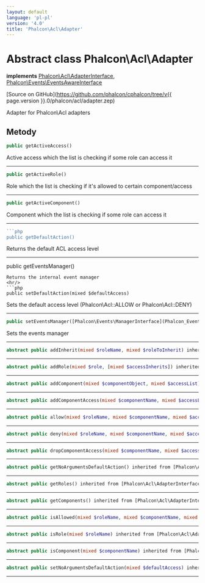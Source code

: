 ```yaml
---
layout: default
language: 'pl-pl'
version: '4.0'
title: 'Phalcon\Acl\Adapter'
---
```


# Abstract class **Phalcon\Acl\Adapter**

**implements** [Phalcon\Acl\AdapterInterface](Phalcon_Acl_AdapterInterface), [Phalcon\Events\EventsAwareInterface](Phalcon_Events_EventsAwareInterface)

[Source on GitHub](https://github.com/phalcon/cphalcon/tree/v{{ page.version }}.0/phalcon/acl/adapter.zep)

Adapter for Phalcon\Acl adapters

## Metody

```php
public getActiveAccess()
```

Active access which the list is checking if some role can access it

* * *

```php
public getActiveRole()
```

Role which the list is checking if it's allowed to certain component/access

* * *

```php
public getActiveComponent()
```

Component which the list is checking if some role can access it

* * *

```php
```php
public getDefaultAction()
```

Returns the default ACL access level

* * *

public getEventsManager()

    Returns the internal event manager
    <hr/>
    ```php
    public setDefaultAction(mixed $defaultAccess)
    

Sets the default access level (Phalcon\Acl::ALLOW or Phalcon\Acl::DENY)

* * *

```php
public setEventsManager([Phalcon\Events\ManagerInterface](Phalcon_Events_ManagerInterface) $eventsManager)
```

Sets the events manager

* * *

```php
abstract public addInherit(mixed $roleName, mixed $roleToInherit) inherited from [Phalcon\Acl\AdapterInterface](Phalcon_Acl_AdapterInterface)
```

* * *

```php
abstract public addRole(mixed $role, [mixed $accessInherits]) inherited from [Phalcon\Acl\AdapterInterface](Phalcon_Acl_AdapterInterface)
```

* * *

```php
abstract public addComponent(mixed $componentObject, mixed $accessList) inherited from [Phalcon\Acl\AdapterInterface](Phalcon_Acl_AdapterInterface)
```

* * *

```php
abstract public addComponentAccess(mixed $componentName, mixed $accessList) inherited from [Phalcon\Acl\AdapterInterface](Phalcon_Acl_AdapterInterface)
```

* * *

```php
abstract public allow(mixed $roleName, mixed $componentName, mixed $access, [mixed $func]) inherited from [Phalcon\Acl\AdapterInterface](Phalcon_Acl_AdapterInterface)
```

* * *

```php
abstract public deny(mixed $roleName, mixed $componentName, mixed $access, [mixed $func]) inherited from [Phalcon\Acl\AdapterInterface](Phalcon_Acl_AdapterInterface)
```

* * *

```php
abstract public dropComponentAccess(mixed $componentName, mixed $accessList) inherited from [Phalcon\Acl\AdapterInterface](Phalcon_Acl_AdapterInterface)
```

* * *

```php
abstract public getNoArgumentsDefaultAction() inherited from [Phalcon\Acl\AdapterInterface](Phalcon_Acl_AdapterInterface)
```

* * *

```php
abstract public getRoles() inherited from [Phalcon\Acl\AdapterInterface](Phalcon_Acl_AdapterInterface)
```

* * *

```php
abstract public getComponents() inherited from [Phalcon\Acl\AdapterInterface](Phalcon_Acl_AdapterInterface)
```

* * *

```php
abstract public isAllowed(mixed $roleName, mixed $componentName, mixed $access, [array $parameters]) inherited from [Phalcon\Acl\AdapterInterface](Phalcon_Acl_AdapterInterface)
```

* * *

```php
abstract public isRole(mixed $roleName) inherited from [Phalcon\Acl\AdapterInterface](Phalcon_Acl_AdapterInterface)
```

* * *

```php
abstract public isComponent(mixed $componentName) inherited from [Phalcon\Acl\AdapterInterface](Phalcon_Acl_AdapterInterface)
```

* * *

```php
abstract public setNoArgumentsDefaultAction(mixed $defaultAccess) inherited from [Phalcon\Acl\AdapterInterface](Phalcon_Acl_AdapterInterface)
```

* * *